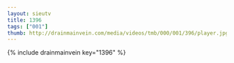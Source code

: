 ```yaml
--- 
layout: sieutv
title: 1396
tags: ["001"]
thumb: http://drainmainvein.com/media/videos/tmb/000/001/396/player.jpg
---
```

{% include drainmainvein key="1396" %} 
